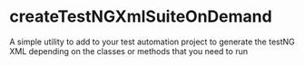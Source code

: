 # createTestNGXmlSuiteOnDemand
A simple utility to add to your test automation project to generate the testNG XML depending on the classes or methods that you need to run
